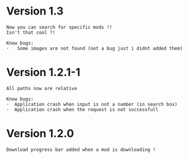# Version 1.3

    Now you can search for specific mods !! 
    Isn't that cool ?!

    Know bugs:
    ·   Some images are not found (not a bug just i didnt added them)


# Version 1.2.1-1 

    All paths now are relative

    Know bugs:
    ·  Application crash when input is not a number (in search box)
    ·  Application crash when the request is not successfull

# Version 1.2.0

    Download progress bar added when a mod is downloading !

